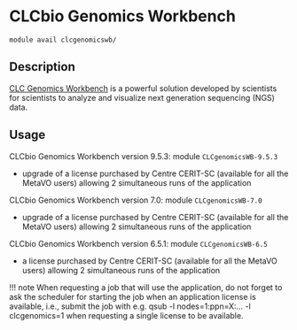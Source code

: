# CLCbio Genomics Workbench

    module avail clcgenomicswb/

## Description

[CLC Genomics Workbench](https://resources.qiagenbioinformatics.com/manuals/clcgenomicsworkbench/current/index.php?manual=Introduction_CLC_Genomics_Workbench.html) is a powerful solution developed by scientists for scientists to analyze and visualize next generation sequencing (NGS) data.

## Usage

CLCbio Genomics Workbench version 9.5.3: module `CLCgenomicsWB-9.5.3`

- upgrade of a license purchased by Centre CERIT-SC (available for all the MetaVO users) allowing 2 simultaneous runs of the application

CLCbio Genomics Workbench version 7.0: module `CLCgenomicsWB-7.0`

- upgrade of a license purchased by Centre CERIT-SC (available for all the MetaVO users) allowing 2 simultaneous runs of the application

CLCbio Genomics Workbench version 6.5.1: module `CLCgenomicsWB-6.5`

- a license purchased by Centre CERIT-SC (available for all the MetaVO users) allowing 2 simultaneous runs of the application

!!! note
    When requesting a job that will use the application, do not forget to ask the scheduler for starting the job when an application license is available, i.e., submit the job with e.g. qsub -l nodes=1:ppn=X:... -l clcgenomics=1 when requesting a single license to be available.

